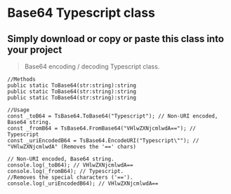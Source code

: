 # Base64 Typescript class
## Simply download or copy or paste this class into your project

> Base64 encoding / decoding Typescript class. 


```
//Methods
public static ToBase64(str:string):string
public static ToBase64(str:string):string
public static ToBase64(str:string):string

//Usage
const _toB64 = TsBase64.ToBase64("Typescript"); // Non-URI encoded, Base64 string.
const _fromB64 = TsBase64.FromBase64("VHlwZXNjcmlwdA=="); // Typescript
const _uriEncodedB64 = TsBase64.EncodeURI("Typescript\""); // "VHlwZXNjcmlwdA" (Removes the '==' chars)

// Non-URI encoded, Base64 string.
console.log(_toB64); // VHlwZXNjcmlwdA==
console.log(_fromB64); // Typescript.
//Removes the special characters ('==').
console.log(_uriEncodedB64); // VHlwZXNjcmlwdA==



